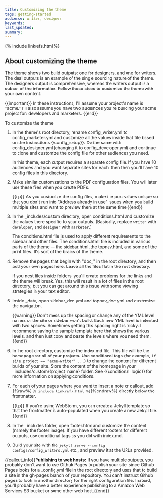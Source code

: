 ```yaml
---
title: Customizing the theme
tags: getting-started
audience: writer, designer
keywords: 
last_updated: 
summary: 
---
```

{% include linkrefs.html %} 

## About customizing the theme 

The theme shows two build outputs: one for designers, and one for writers. The dual outputs is an example of the single sourcing nature of the theme. The designers output is comprehensive, whereas the writers output is a subset of the information. Follow these steps to customize the theme with your own content.

{{important}} In these instructions, I'll assume your project's name is "acme." I'll also assume you have two audiences you're building your acme project for: developers and marketers. {{end}}

To customize the theme:

1. In the theme's root directory, rename config_writer.yml to config_marketer.yml and customize all the values inside that file based on the instructions {{config_setup}}. Do the same with config_designer.yml (changing it to config_developer.yml) and continue to clone and customize the config file for other audiences you need.
    
    In this theme, each output requires a separate config file. If you have 10 audiences and you want separate sites for each, then then you'll have 10 config files in this directory. 

2. Make similar customizations to the PDF configuration files. You will later use these files when you create PDFs.
	
    {{tip}} As you customize the config files, make the port values unique so that you don't run into "Address already in use" issues when you build multiple sites and want to preview them at the same time.{{end}}
    
5. In the \_includes/custom directory, open conditions.html and customize the values there specific to your outputs. (Basically, replace `writer` with  `developer`, and `designer` with `marketer`.) 
    
    The conditions.html file is used to apply different requirements to the sidebar and other files. The conditions.html file is included in various parts of the theme &mdash; the sidebar.html, the topnav.html, and some of the print files. It's sort of the brains of the theme.
    
6. Remove the pages that begin with "doc_" in the root directory, and then add your own pages here. Leave all the files flat in the root directory. 
	
	If you nest files inside folders, you'll create problems for the links and the theme will break. Yes, this will result in a lot of files in the root directory, but you can get around this issue with some viewing strategies in your text editor.
7. Inside \_data, open sidebar_doc.yml and topnav_doc.yml and customize the navigation. 
    
    {{warning}} Don't mess up the spacing or change any of the YML level names or the site or sidebar won't build. Each new YML level is indented with two spaces. Sometimes getting this spacing right is tricky. I recommend saving the sample template here that shows the various levels, and then just copy and paste the levels where you need them.{{end}}
    
9. In the root directory, customize the index.md file. This file will be the homepage for all of your projects. Use conditional tags (for example, `if site.project == "acme-writer" ...`) to change the content for different builds of your site. Store the content of the homepage in your \_includes/custom/{project_name} folder. See {{conditional_logic}} for more information on applying conditions.
10. For each of your pages where you want to insert a note or callout, add {%raw%}`{% include linkrefs.html %}`{%endraw%}  directly below the frontmatter.
    
    {{tip}} If you're using WebStorm, you can create a Jekyll template so that the frontmatter is auto-populated when you create a new Jekyll file. {{end}}
    
12. In the \_includes folder, open footer.html and customize the content (namely the footer image). If you have different footers for different outputs, use conditional tags as you did with index.md.
11. Build your site with the `jekyll serve --config configs/config_writers.yml` etc., and preview it at the URLs provided.

{{callout_info}}<b>Publishing to web hosts:</b> If you have multiple outputs, you probably don't want to use Github Pages to publish your site, since Github Pages looks for a _config.yml file in the root directory and uses that to build a site in the gh-pages branch of your repository. You can't instruct Github pages to look in another directory for the right configuration file. Instead, you'll probably have a better experience publishing to a Amazon Web Services S3 bucket or some other web host.{{end}}